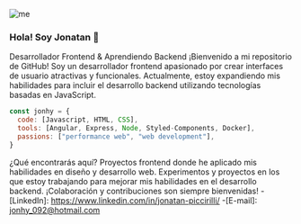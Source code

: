 ![me](https://github.com/jonhy092/jonhy092/assets/166717441/bccca651-fc53-4e93-a0f7-c3b5057c85b7)

### Hola! Soy Jonatan 👋 
Desarrollador Frontend & Aprendiendo Backend
¡Bienvenido a mi repositorio de GitHub! Soy un desarrollador frontend apasionado por crear interfaces de usuario atractivas y funcionales. Actualmente, estoy expandiendo mis habilidades para incluir el desarrollo backend utilizando tecnologías basadas en JavaScript.

```js
const jonhy = {
  code: [Javascript, HTML, CSS],
  tools: [Angular, Express, Node, Styled-Components, Docker],
  passions: ["performance web", "web development"],
}
```
¿Qué encontrarás aquí?
Proyectos frontend donde he aplicado mis habilidades en diseño y desarrollo web.
Experimentos y proyectos en los que estoy trabajando para mejorar mis habilidades en el desarrollo backend.
¡Colaboración y contribuciones son siempre bienvenidas!
-[LinkedIn]: https://www.linkedin.com/in/jonatan-piccirilli/
-[E-mail]: jonhy_092@hotmail.com

